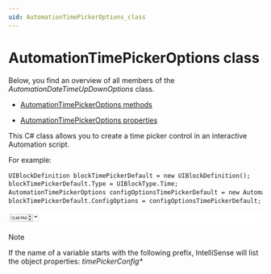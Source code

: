 ```yaml
---
uid: AutomationTimePickerOptions_class
---
```


# AutomationTimePickerOptions class

Below, you find an overview of all members of the *AutomationDateTimeUpDownOptions* class.

- [AutomationTimePickerOptions methods](xref:AutomationTimePickerOptions_methods)

- [AutomationTimePickerOptions properties](xref:AutomationTimePickerOptions_properties)

This C# class allows you to create a time picker control in an interactive Automation script.

For example:

```txt
UIBlockDefinition blockTimePickerDefault = new UIBlockDefinition();
blockTimePickerDefault.Type = UIBlockType.Time;
AutomationTimePickerOptions configOptionsTimePickerDefault = new AutomationTimePickerOptions();
blockTimePickerDefault.ConfigOptions = configOptionsTimePickerDefault;
```

![](../../images/timepicker_example.png)



> [!NOTE]
> If the name of a variable starts with the following prefix, IntelliSense will list the object properties: *timePickerConfig\**
>
